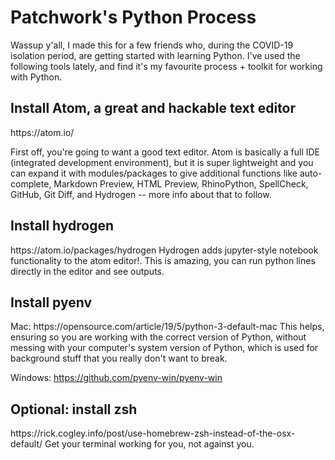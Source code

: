 <h1>Patchwork's Python Process</h1>

Wassup y'all, I made this for a few friends who, during the COVID-19 isolation period, are getting started with learning Python. I've used the following tools lately, and find it's my favourite process + toolkit for working with Python.

<h2>Install Atom, a great and hackable text editor</h2>
https://atom.io/
<p>First off, you're going to want a good text editor. Atom is basically a full IDE (integrated development environment), but it is super lightweight and you can expand it with modules/packages to give additional functions like auto-complete, Markdown Preview, HTML Preview, RhinoPython, SpellCheck, GitHub, Git Diff, and Hydrogen -- more info about that to follow. </p>

<h2>Install hydrogen</h2>
https://atom.io/packages/hydrogen
Hydrogen adds jupyter-style notebook functionality to the atom editor!. This is amazing, you can run python lines directly in the editor and see outputs.

<h2>Install pyenv</h2>
Mac:
https://opensource.com/article/19/5/python-3-default-mac
This helps, ensuring so you are working with the correct version of Python, without messing with your computer's system version of Python, which is used for background stuff that you really don't want to break.

Windows:
https://github.com/pyenv-win/pyenv-win


<h2>Optional: install zsh</h2>
https://rick.cogley.info/post/use-homebrew-zsh-instead-of-the-osx-default/
Get your terminal working for you, not against you.
